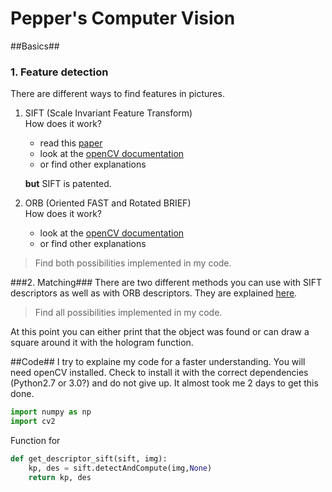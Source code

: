# Pepper's Computer Vision

##Basics##

### 1. Feature detection ###

There are different ways to find features in pictures.
  
1. SIFT (Scale Invariant Feature Transform)  
	How does it work?  
	* read this [paper](https://www.cs.ubc.ca/~lowe/papers/ijcv04.pdf) 
	* look at the [openCV documentation](https://docs.opencv.org/trunk/da/df5/tutorial_py_sift_intro.html)
	* or find other explanations  
	
	**but** SIFT is patented.

	
2. ORB (Oriented FAST and Rotated BRIEF)  
	How does it work?  
	* look at the [openCV documentation](https://docs.opencv.org/trunk/d1/d89/tutorial_py_orb.html)
	* or find other explanations    

> Find both possibilities implemented in my code.
	
###2. Matching###
There are two different methods you can use with SIFT descriptors as well as with ORB descriptors. They are explained [here](https://docs.opencv.org/trunk/dc/dc3/tutorial_py_matcher.html).

> Find all possibilities implemented in my code.


At this point you can either print that the object was found or can draw a square around it with the hologram function.

##Code##
I try to explaine my code for a faster understanding.
You will need openCV installed. Check to install it with the correct dependencies (Python2.7 or 3.0?) and do not give up. It almost took me 2 days to get this done.  
```python
import numpy as np
import cv2
```

Function for
```python
def get_descriptor_sift(sift, img):
    kp, des = sift.detectAndCompute(img,None)
    return kp, des
```